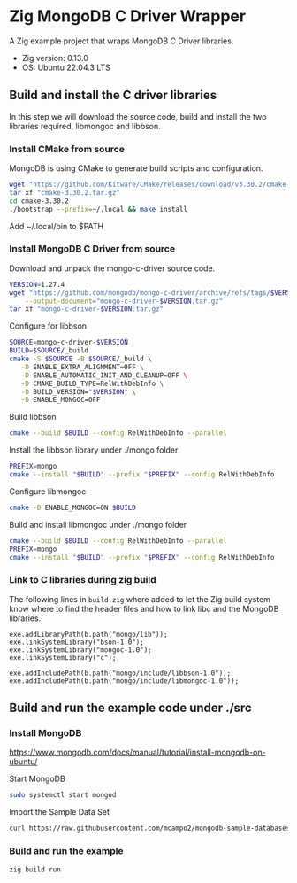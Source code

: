 # Zig MongoDB C Driver Wrapper

A Zig example project that wraps MongoDB C Driver libraries.

- Zig version: 0.13.0
- OS: Ubuntu 22.04.3 LTS

## Build and install the C driver libraries

In this step we will download the source code, build and install the two libraries required, libmongoc and libbson.

### Install CMake from source

MongoDB is using CMake to generate build scripts and configuration.

```sh
wget "https://github.com/Kitware/CMake/releases/download/v3.30.2/cmake-3.30.2.tar.gz"
tar xf "cmake-3.30.2.tar.gz"
cd cmake-3.30.2
./bootstrap --prefix=~/.local && make install
```

Add ~/.local/bin to $PATH

### Install MongoDB C Driver from source

Download and unpack the mongo-c-driver source code.

```sh
VERSION=1.27.4
wget "https://github.com/mongodb/mongo-c-driver/archive/refs/tags/$VERSION.tar.gz" \
    --output-document="mongo-c-driver-$VERSION.tar.gz"
tar xf "mongo-c-driver-$VERSION.tar.gz"
```

Configure for libbson

```sh
SOURCE=mongo-c-driver-$VERSION
BUILD=$SOURCE/_build
cmake -S $SOURCE -B $SOURCE/_build \
   -D ENABLE_EXTRA_ALIGNMENT=OFF \
   -D ENABLE_AUTOMATIC_INIT_AND_CLEANUP=OFF \
   -D CMAKE_BUILD_TYPE=RelWithDebInfo \
   -D BUILD_VERSION="$VERSION" \
   -D ENABLE_MONGOC=OFF
```

Build libbson

```sh
cmake --build $BUILD --config RelWithDebInfo --parallel
```

Install the libbson library under ./mongo folder

```sh
PREFIX=mongo
cmake --install "$BUILD" --prefix "$PREFIX" --config RelWithDebInfo
```

Configure libmongoc

```sh
cmake -D ENABLE_MONGOC=ON $BUILD
```

Build and install libmongoc under ./mongo folder

```sh
cmake --build $BUILD --config RelWithDebInfo --parallel
PREFIX=mongo
cmake --install "$BUILD" --prefix "$PREFIX" --config RelWithDebInfo
```

### Link to C libraries during zig build

The following lines in `build.zig` where added to let the Zig build system know where to find the header files and how to link libc and the MongoDB libraries.

```zig
exe.addLibraryPath(b.path("mongo/lib"));
exe.linkSystemLibrary("bson-1.0");
exe.linkSystemLibrary("mongoc-1.0");
exe.linkSystemLibrary("c");

exe.addIncludePath(b.path("mongo/include/libbson-1.0"));
exe.addIncludePath(b.path("mongo/include/libmongoc-1.0"));
```

## Build and run the example code under ./src

### Install MongoDB

https://www.mongodb.com/docs/manual/tutorial/install-mongodb-on-ubuntu/

Start MongoDB

```sh
sudo systemctl start mongod
```

Import the Sample Data Set

```sh
curl https://raw.githubusercontent.com/mcampo2/mongodb-sample-databases/master/sample_airbnb/listingsAndReviews.json | mongoimport -h localhost:27017 --db sample_airbnb --collection listings
```

### Build and run the example

```sh
zig build run
```
